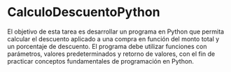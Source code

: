 # CalculoDescuentoPython
El objetivo de esta tarea es desarrollar un programa en Python que permita calcular el descuento aplicado a una compra en función del monto total y un porcentaje de descuento. El programa debe utilizar funciones con parámetros, valores predeterminados y retorno de valores, con el fin de practicar conceptos fundamentales de programación en Python.
